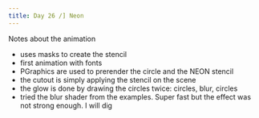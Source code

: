 ```yaml
---
title: Day 26 /] Neon
---
```


Notes about the animation

- uses masks to create the stencil
- first animation with fonts
- PGraphics are used to prerender the circle and the NEON stencil
- the cutout is simply applying the stencil on the scene
- the glow is done by drawing the circles twice: circles, blur, circles
- tried the blur shader from the examples. Super fast but the effect was not strong enough. I will dig
